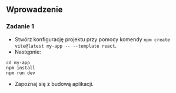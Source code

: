 ## Wprowadzenie

### Zadanie 1

- Stwórz konfigurację projektu przy pomocy komendy `npm create vite@latest my-app -- --template react`.
- Następnie:
```
cd my-app
npm install
npm run dev
```
- Zapoznaj się z budową aplikacji.
